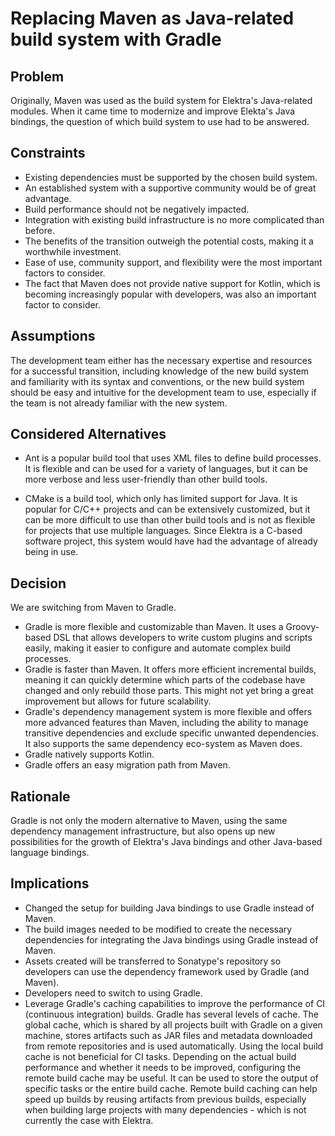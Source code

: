 # Replacing Maven as Java-related build system with Gradle

## Problem

Originally, Maven was used as the build system for Elektra's Java-related modules.
When it came time to modernize and improve Elekta's Java bindings, the question of which build system to use had to be answered.

## Constraints

- Existing dependencies must be supported by the chosen build system.
- An established system with a supportive community would be of great advantage.
- Build performance should not be negatively impacted.
- Integration with existing build infrastructure is no more complicated than before.
- The benefits of the transition outweigh the potential costs, making it a worthwhile investment.
- Ease of use, community support, and flexibility were the most important factors to consider.
- The fact that Maven does not provide native support for Kotlin, which is becoming increasingly popular with developers, was also an important factor to consider.

## Assumptions

The development team either has the necessary expertise and resources for a successful transition, including knowledge of the new build system and familiarity with its syntax and conventions, or the new build system should be easy and intuitive for the development team to use, especially if the team is not already familiar with the new system.

## Considered Alternatives

- Ant is a popular build tool that uses XML files to define build processes.
  It is flexible and can be used for a variety of languages, but it can be more verbose and less user-friendly than other build tools.

- CMake is a build tool, which only has limited support for Java.
  It is popular for C/C++ projects and can be extensively customized, but it can be more difficult to use than other build tools and is not as flexible for projects that use multiple languages.
  Since Elektra is a C-based software project, this system would have had the advantage of already being in use.

## Decision

We are switching from Maven to Gradle.

- Gradle is more flexible and customizable than Maven.
  It uses a Groovy-based DSL that allows developers to write custom plugins and scripts easily, making it easier to configure and automate complex build processes.
- Gradle is faster than Maven.
  It offers more efficient incremental builds, meaning it can quickly determine which parts of the codebase have changed and only rebuild those parts.
  This might not yet bring a great improvement but allows for future scalability.
- Gradle's dependency management system is more flexible and offers more advanced features than Maven, including the ability to manage transitive dependencies and exclude specific unwanted dependencies.
  It also supports the same dependency eco-system as Maven does.
- Gradle natively supports Kotlin.
- Gradle offers an easy migration path from Maven.

## Rationale

Gradle is not only the modern alternative to Maven, using the same dependency management infrastructure, but also opens up new possibilities for the growth of Elektra's Java bindings and other Java-based language bindings.

## Implications

- Changed the setup for building Java bindings to use Gradle instead of Maven.
- The build images needed to be modified to create the necessary dependencies for integrating the Java bindings using Gradle instead of Maven.
- Assets created will be transferred to Sonatype's repository so developers can use the dependency framework used by Gradle (and Maven).
- Developers need to switch to using Gradle.
- Leverage Gradle's caching capabilities to improve the performance of CI (continuous integration) builds.
  Gradle has several levels of cache.
  The global cache, which is shared by all projects built with Gradle on a given machine, stores artifacts such as JAR files and metadata downloaded from remote repositories and is used automatically.
  Using the local build cache is not beneficial for CI tasks.
  Depending on the actual build performance and whether it needs to be improved, configuring the remote build cache may be useful.
  It can be used to store the output of specific tasks or the entire build cache.
  Remote build caching can help speed up builds by reusing artifacts from previous builds, especially when building large projects with many dependencies - which is not currently the case with Elektra.
